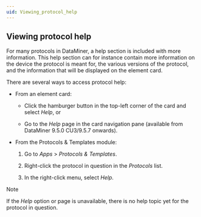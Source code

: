 ```yaml
---
uid: Viewing_protocol_help
---
```


## Viewing protocol help

For many protocols in DataMiner, a help section is included with more information. This help section can for instance contain more information on the device the protocol is meant for, the various versions of the protocol, and the information that will be displayed on the element card.

There are several ways to access protocol help:

- From an element card:

    - Click the hamburger button in the top-left corner of the card and select *Help*, or

    - Go to the *Help* page in the card navigation pane (available from DataMiner 9.5.0 CU3/9.5.7 onwards).

- From the Protocols & Templates module:

    1. Go to *Apps* > *Protocols & Templates*.

    2. Right-click the protocol in question in the *Protocols* list.

    3. In the right-click menu, select *Help*.

> [!NOTE]
> If the *Help* option or page is unavailable, there is no help topic yet for the protocol in question.
>

